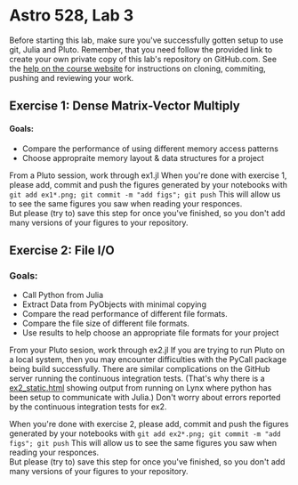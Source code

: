 # Astro 528, Lab 3

Before starting this lab, make sure you've successfully gotten setup to use git, Julia and Pluto.
Remember, that you need follow the provided link to create your own private copy of this lab's repository on GitHub.com.   See the
[help on the course website](https://psuastro528.github.io/Fall2025/tips/labs/) for instructions on cloning, commiting, pushing and reviewing your work.

## Exercise 1: Dense Matrix-Vector Multiply
#### Goals:  

- Compare the performance of using different memory access patterns
- Choose appropraite memory layout & data structures for a project

From a Pluto session, work through ex1.jl
When you're done with exercise 1, please add, commit and push the figures generated by your notebooks with
`git add ex1*.png; git commit -m "add figs"; git push`
This will allow us to see the same figures you saw when reading your responces.  
But please (try to) save this step for once you've finished, so you don't add many versions of your figures to your repository.

## Exercise 2: File I/O
### Goals:  

- Call Python from Julia
- Extract Data from PyObjects with minimal copying
- Compare the read performance of different file formats.
- Compare the file size of different file formats.
- Use results to help choose an appropriate file formats for your project

From your Pluto sesion, work through ex2.jl
If you are trying to run Pluto on a local system, then you may encounter difficulties with the PyCall package being build successfully.  There are similar complications on the GitHub server running the continuous integration tests.  (That's why there is a [ex2_static.html](https://psuastro528.github.io/lab3/ex2_static.html) showing output from running on Lynx where python has been setup to communicate with Julia.)  Don't worry about errors reported by the continuous integration tests for ex2.

When you're done with exercise 2, please add, commit and push the figures generated by your notebooks with
`git add ex2*.png; git commit -m "add figs"; git push`
This will allow us to see the same figures you saw when reading your responces.  
But please (try to) save this step for once you've finished, so you don't add many versions of your figures to your repository.

